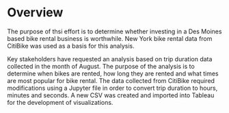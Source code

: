 # Overview
The purpose of thsi effort is to determine whether investing in a Des Moines based bike rental business is worthwhile. New York bike rental data from CitiBike was used as a basis for this analysis.

Key stakeholders have requested an analysis based on trip duration data collected in the month of August. The purpose of the analysis is to determine when bikes are rented, how long they are rented and what times are most popular for bike rental. The data collected from CitiBike required modifications using a Jupyter file in order to convert trip duration to hours, minutes and seconds. A new CSV was created and imported into Tableau for the development of visualizations.


